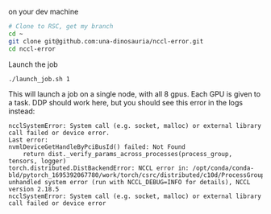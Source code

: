 
on your dev machine

```bash
# Clone to RSC, get my branch
cd ~
git clone git@github.com:una-dinosauria/nccl-error.git
cd nccl-error
```

Launch the job
```bash
./launch_job.sh 1
```

This will launch a job on a single node, with all 8 gpus.
Each GPU is given to a task. DDP should work here, but you should see this error in the logs instead:

```
ncclSystemError: System call (e.g. socket, malloc) or external library call failed or device error.
Last error:
nvmlDeviceGetHandleByPciBusId() failed: Not Found
    return dist._verify_params_across_processes(process_group, tensors, logger)
torch.distributed.DistBackendError: NCCL error in: /opt/conda/conda-bld/pytorch_1695392067780/work/torch/csrc/distributed/c10d/ProcessGroupNCCL.cpp:1331, unhandled system error (run with NCCL_DEBUG=INFO for details), NCCL version 2.18.5
ncclSystemError: System call (e.g. socket, malloc) or external library call failed or device error
```
